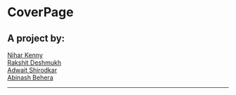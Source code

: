# CoverPage

## A project by:
[Nihar Kenny](https://github.com/TheAlphaQ)  
[Rakshit Deshmukh](https://github.com/junk1ord)  
[Adwait Shirodkar](https://github.com/AkumaO79)  
[Abinash Behera](https://github.com/Abinash-b)  

---  
